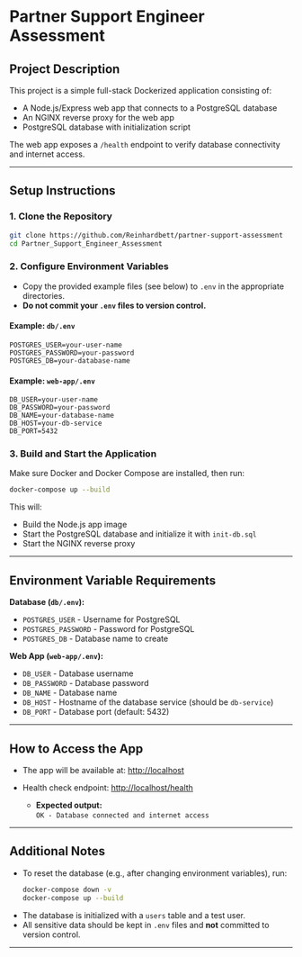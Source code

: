 # Partner Support Engineer Assessment

## Project Description

This project is a simple full-stack Dockerized application consisting of:
- A Node.js/Express web app that connects to a PostgreSQL database
- An NGINX reverse proxy for the web app
- PostgreSQL database with initialization script

The web app exposes a `/health` endpoint to verify database connectivity and internet access.

---

## Setup Instructions

### 1. Clone the Repository

```sh
git clone https://github.com/Reinhardbett/partner-support-assessment
cd Partner_Support_Engineer_Assessment
```

### 2. Configure Environment Variables

- Copy the provided example files (see below) to `.env` in the appropriate directories.
- **Do not commit your `.env` files to version control.**

#### Example: `db/.env`
```
POSTGRES_USER=your-user-name
POSTGRES_PASSWORD=your-password
POSTGRES_DB=your-database-name
```

#### Example: `web-app/.env`
```
DB_USER=your-user-name
DB_PASSWORD=your-password
DB_NAME=your-database-name
DB_HOST=your-db-service
DB_PORT=5432
```

### 3. Build and Start the Application

Make sure Docker and Docker Compose are installed, then run:

```sh
docker-compose up --build
```

This will:
- Build the Node.js app image
- Start the PostgreSQL database and initialize it with `init-db.sql`
- Start the NGINX reverse proxy

---

## Environment Variable Requirements

**Database (`db/.env`):**
- `POSTGRES_USER` - Username for PostgreSQL
- `POSTGRES_PASSWORD` - Password for PostgreSQL
- `POSTGRES_DB` - Database name to create

**Web App (`web-app/.env`):**
- `DB_USER` - Database username
- `DB_PASSWORD` - Database password
- `DB_NAME` - Database name
- `DB_HOST` - Hostname of the database service (should be `db-service`)
- `DB_PORT` - Database port (default: 5432)

---

## How to Access the App

- The app will be available at: [http://localhost](http://localhost)
- Health check endpoint: [http://localhost/health](http://localhost/health)

  - **Expected output:**  
    `OK - Database connected and internet access`

---

## Additional Notes

- To reset the database (e.g., after changing environment variables), run:
  ```sh
  docker-compose down -v
  docker-compose up --build
  ```
- The database is initialized with a `users` table and a test user.
- All sensitive data should be kept in `.env` files and **not** committed to version control.

---